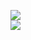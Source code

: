[![](https://img.shields.io/badge/Made%20With-Github%20Spray-lightgrey.svg?style=for-the-badge&logo=github)](https://github.com/Annihil/github-spray#28873)  
[![](https://i.imgur.com/2DrTn0Z.gif)](https://github.com/Annihil/github-spray)
